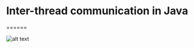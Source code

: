# Inter-thread communication in Java

======

![alt text](https://github.com/AhmedElshiekh/inter_thread_java/blob/master/map.png)
